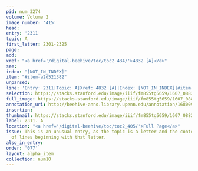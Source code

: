 ```yaml
---
pid: num_3274
volume: Volume 2
image_number: '415'
head:
entry: '2311'
topic: A
first_letter: 2301-2325
page:
add:
xref: "<a href='/digital-beehive/toc/toc2_434/'>4832 [A]</a>"
see:
index: "[NOT_IN_INDEX]"
item: "#item-a2d521382"
unparsed:
line: 'Entry: 2311|Topic: A|Xref: 4832 [A]|Index: [NOT_IN_INDEX]|#item-a2d521382'
selection: https://stacks.stanford.edu/image/iiif/fm855tg5659/1607_0882/570,250,2762,422/full/0/default.jpg
full_image: https://stacks.stanford.edu/image/iiif/fm855tg5659/1607_0882/full/full/0/default.jpg
annotation_uri: http://beehive-anno.library.upenn.edu/annotation/1680099281258
insertion:
thumbnail: https://stacks.stanford.edu/image/iiif/fm855tg5659/1607_0882/570,250,600,180/250,/0/default.jpg
label: 2311. A
location: "<a href='/digital-beehive/toc/toc2_405/'>Full Page</a>"
issue: This is an unusual entry, as the topic is a letter and the content is a list
  of lines beginning with that letter.
also_in_entry:
order: '077'
layout: alpha_item
collection: num10
---
```

